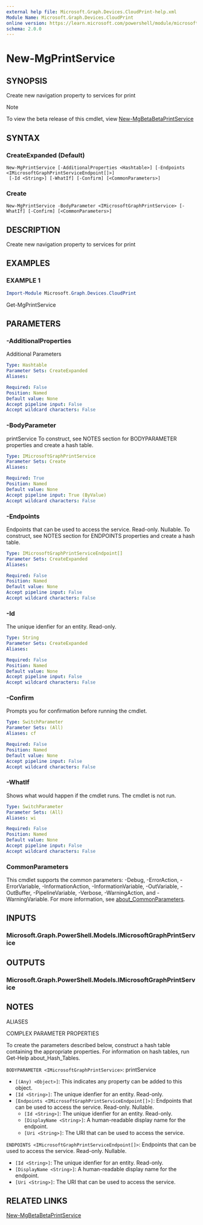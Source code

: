 ```yaml
---
external help file: Microsoft.Graph.Devices.CloudPrint-help.xml
Module Name: Microsoft.Graph.Devices.CloudPrint
online version: https://learn.microsoft.com/powershell/module/microsoft.graph.devices.cloudprint/new-mgprintservice
schema: 2.0.0
---
```


# New-MgPrintService

## SYNOPSIS
Create new navigation property to services for print

> [!NOTE]
> To view the beta release of this cmdlet, view [New-MgBetaBetaPrintService](/powershell/module/Microsoft.Graph.Beta.Devices.CloudPrint/New-MgBetaPrintService?view=graph-powershell-beta)

## SYNTAX

### CreateExpanded (Default)
```
New-MgPrintService [-AdditionalProperties <Hashtable>] [-Endpoints <IMicrosoftGraphPrintServiceEndpoint[]>]
 [-Id <String>] [-WhatIf] [-Confirm] [<CommonParameters>]
```

### Create
```
New-MgPrintService -BodyParameter <IMicrosoftGraphPrintService> [-WhatIf] [-Confirm] [<CommonParameters>]
```

## DESCRIPTION
Create new navigation property to services for print

## EXAMPLES

### EXAMPLE 1
```powershell
Import-Module Microsoft.Graph.Devices.CloudPrint
```

Get-MgPrintService

## PARAMETERS

### -AdditionalProperties
Additional Parameters

```yaml
Type: Hashtable
Parameter Sets: CreateExpanded
Aliases:

Required: False
Position: Named
Default value: None
Accept pipeline input: False
Accept wildcard characters: False
```

### -BodyParameter
printService
To construct, see NOTES section for BODYPARAMETER properties and create a hash table.

```yaml
Type: IMicrosoftGraphPrintService
Parameter Sets: Create
Aliases:

Required: True
Position: Named
Default value: None
Accept pipeline input: True (ByValue)
Accept wildcard characters: False
```

### -Endpoints
Endpoints that can be used to access the service.
Read-only.
Nullable.
To construct, see NOTES section for ENDPOINTS properties and create a hash table.

```yaml
Type: IMicrosoftGraphPrintServiceEndpoint[]
Parameter Sets: CreateExpanded
Aliases:

Required: False
Position: Named
Default value: None
Accept pipeline input: False
Accept wildcard characters: False
```

### -Id
The unique idenfier for an entity.
Read-only.

```yaml
Type: String
Parameter Sets: CreateExpanded
Aliases:

Required: False
Position: Named
Default value: None
Accept pipeline input: False
Accept wildcard characters: False
```

### -Confirm
Prompts you for confirmation before running the cmdlet.

```yaml
Type: SwitchParameter
Parameter Sets: (All)
Aliases: cf

Required: False
Position: Named
Default value: None
Accept pipeline input: False
Accept wildcard characters: False
```

### -WhatIf
Shows what would happen if the cmdlet runs.
The cmdlet is not run.

```yaml
Type: SwitchParameter
Parameter Sets: (All)
Aliases: wi

Required: False
Position: Named
Default value: None
Accept pipeline input: False
Accept wildcard characters: False
```

### CommonParameters
This cmdlet supports the common parameters: -Debug, -ErrorAction, -ErrorVariable, -InformationAction, -InformationVariable, -OutVariable, -OutBuffer, -PipelineVariable, -Verbose, -WarningAction, and -WarningVariable. For more information, see [about_CommonParameters](http://go.microsoft.com/fwlink/?LinkID=113216).

## INPUTS

### Microsoft.Graph.PowerShell.Models.IMicrosoftGraphPrintService
## OUTPUTS

### Microsoft.Graph.PowerShell.Models.IMicrosoftGraphPrintService
## NOTES

ALIASES

COMPLEX PARAMETER PROPERTIES

To create the parameters described below, construct a hash table containing the appropriate properties. For information on hash tables, run Get-Help about_Hash_Tables.


`BODYPARAMETER <IMicrosoftGraphPrintService>`: printService
  - `[(Any) <Object>]`: This indicates any property can be added to this object.
  - `[Id <String>]`: The unique idenfier for an entity. Read-only.
  - `[Endpoints <IMicrosoftGraphPrintServiceEndpoint[]>]`: Endpoints that can be used to access the service. Read-only. Nullable.
    - `[Id <String>]`: The unique idenfier for an entity. Read-only.
    - `[DisplayName <String>]`: A human-readable display name for the endpoint.
    - `[Uri <String>]`: The URI that can be used to access the service.

`ENDPOINTS <IMicrosoftGraphPrintServiceEndpoint[]>`: Endpoints that can be used to access the service. Read-only. Nullable.
  - `[Id <String>]`: The unique idenfier for an entity. Read-only.
  - `[DisplayName <String>]`: A human-readable display name for the endpoint.
  - `[Uri <String>]`: The URI that can be used to access the service.

## RELATED LINKS
[New-MgBetaBetaPrintService](/powershell/module/Microsoft.Graph.Beta.Devices.CloudPrint/New-MgBetaPrintService?view=graph-powershell-beta)
